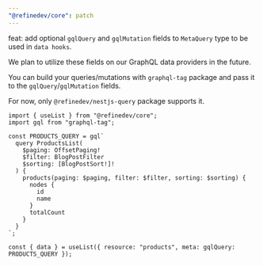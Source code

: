 ```yaml
---
"@refinedev/core": patch
---
```


feat: add optional `gqlQuery` and `gqlMutation` fields to `MetaQuery` type to be used in `data hooks`.

We plan to utilize these fields on our GraphQL data providers in the future.

You can build your queries/mutations with `graphql-tag` package and pass it to the `gqlQuery`/`gqlMutation` fields.

For now, only `@refinedev/nestjs-query` package supports it.

```tsx
import { useList } from "@refinedev/core";
import gql from "graphql-tag";

const PRODUCTS_QUERY = gql`
  query ProductsList(
    $paging: OffsetPaging!
    $filter: BlogPostFilter
    $sorting: [BlogPostSort!]!
  ) {
    products(paging: $paging, filter: $filter, sorting: $sorting) {
      nodes {
        id
        name
      }
      totalCount
    }
  }
`;

const { data } = useList({ resource: "products", meta: gqlQuery: PRODUCTS_QUERY });
```
